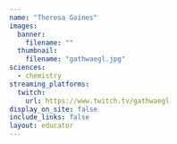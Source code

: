 ```yaml
---
name: "Theresa Gaines"
images:
  banner:
    filename: ""
  thumbnail:
    filename: "gathwaegl.jpg"
sciences:
  - chemistry
streaming_platforms:
  twitch:
    url: https://www.twitch.tv/gathwaegl
display_on_site: false
include_links: false
layout: educator
---
```

